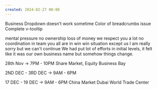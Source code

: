```yaml
---
created: 2024-02-27 00:08
---
```

Business Dropdown doesn't work sometime
Color of breadcrumbs issue
Complete v-tooltip

mental pressure
no ownership
loss of money 
we respect you a lot
no coordination in team
you all are in win win situation except us
I am really sorry but we can't continue
We had put lot of efforts in initial levels, it felt like it was our own business name but somehow things change. 

28th Nov -> 7PM - 10PM
Share Market, Equity
Business Bay

2ND DEC - 3RD DEC -> 9AM - 6PM


17 DEC - 19 DEC -> 9AM - 6PM
China Market
Dubai World Trade Center


